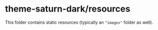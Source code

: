 # theme-saturn-dark/resources

This folder contains static resources (typically an `"images"` folder as well).
